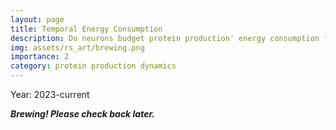 ```yaml
---
layout: page
title: Temporal Energy Consumption
description: Do neurons budget protein production' energy consumption for plasticity events in the most optimized way?
img: assets/rs_art/brewing.png
importance: 2
category: protein production dynamics
---
```


Year: 2023-current

***Brewing! Please check back later.***